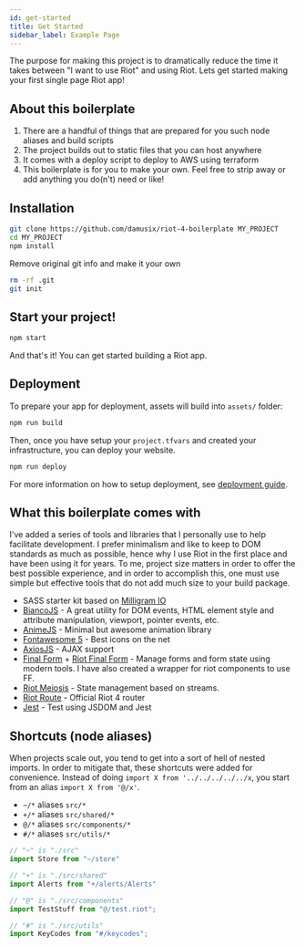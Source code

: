 ```yaml
---
id: get-started
title: Get Started
sidebar_label: Example Page
---
```


The purpose for making this project is to dramatically reduce the time it takes between "I want to use Riot" and using Riot. Lets get started making your first single page Riot app!

## About this boilerplate

1. There are a handful of things that are prepared for you such node aliases and build scripts
1. The project builds out to static files that you can host anywhere
1. It comes with a deploy script to deploy to AWS using terraform
1. This boilerplate is for you to make your own. Feel free to strip away or add anything you do(n't) need or like!

## Installation

``` bash
git clone https://github.com/damusix/riot-4-boilerplate MY_PROJECT
cd MY_PROJECT
npm install
```

Remove original git info and make it your own
``` bash
rm -rf .git
git init
```

## Start your project!
``` bash
npm start
```

And that's it! You can get started building a Riot app.


## Deployment

To prepare your app for deployment, assets will build into `assets/` folder:

``` bash
npm run build
```

Then, once you have setup your `project.tfvars` and created your infrastructure, you can deploy your website.

``` bash
npm run deploy
```

For more information on how to setup deployment, see [deployment guide](deployment.md).


## What this boilerplate comes with

I've added a series of tools and libraries that I personally use to help facilitate development. I prefer minimalism and like to keep to DOM standards as much as possible, hence why I use Riot in the first place and have been using it for years. To me, project size matters in order to offer the best possible experience, and in order to accomplish this, one must use simple but effective tools that do not add much size to your build package.

- SASS starter kit based on [Milligram IO](http://milligram.io)
- [BiancoJS](https://github.com/biancojs/bianco) - A great utility for DOM events, HTML element style and attribute manipulation, viewport, pointer events, etc.
- [AnimeJS](https://animejs.com) - Minimal but awesome animation library
- [Fontawesome 5](http://fontawesome.io) - Best icons on the net
- [AxiosJS](https://github.com/axios/axios) - AJAX support
- [Final Form](https://final-form.org/) + [Riot Final Form](https://github.com/damusix/riot-final-form) - Manage forms and form state using modern tools. I have also created a wrapper for riot components to use FF.
- [Riot Meiosis](https://github.com/damusix/riot-meiosis) - State management based on streams.
- [Riot Route]((https://github.com/riot/route/tree/dev).) - Official Riot 4 router
- [Jest](https://jestjs.io/) - Test using JSDOM and Jest


## Shortcuts (node aliases)

When projects scale out, you tend to get into a sort of hell of nested imports. In order to mitigate that, these shortcuts were added for convenience. Instead of doing `import X from '../../../../../x`, you start from an alias `import X from '@/x'`.

- `~/*` aliases `src/*`
- `+/*` aliases `src/shared/*`
- `@/*` aliases `src/components/*`
- `#/*` aliases `src/utils/*`

```js
// "~" is "./src"
import Store from "~/store"

// "+" is "./src/shared"
import Alerts from "+/alerts/Alerts"

// "@" is "./src/components"
import TestStuff from "@/test.riot";

// "#" is "./src/utils"
import KeyCodes from "#/keycodes";
```